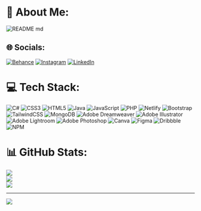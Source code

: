 <!-- - 👋 Hiya, I’m Caitee.
- 💻 I've been a Front-End Web Developer for 10 years.
- 👀 I’m working towards becoming Full-Stack Engineer.
- 🌱 I’m currently learning React, Advanced Java, C#, and Information Systems.
- 💞️ I’m looking to collaborate on anything challenging but beginner-friendly, Java-related, or a new language.
- 🏂 I love to learn, hike, snowboard, rock climb, drive my WRX STI, and travel. -->
# 💫 About Me:
![README md](https://github.com/caiteesmith/caiteesmith/assets/7319667/e1ad765e-3309-4a13-814f-9aadddbfb48f)

## 🌐 Socials:
[![Behance](https://img.shields.io/badge/Behance-1769ff?logo=behance&logoColor=white)](https://behance.net/https://www.behance.net/caiteesmith) [![Instagram](https://img.shields.io/badge/Instagram-%23E4405F.svg?logo=Instagram&logoColor=white)](https://instagram.com/https://instagram.com/caiteecodes) [![LinkedIn](https://img.shields.io/badge/LinkedIn-%230077B5.svg?logo=linkedin&logoColor=white)](https://linkedin.com/in/https://www.linkedin.com/in/caiteesmith/) 

# 💻 Tech Stack:
![C#](https://img.shields.io/badge/c%23-%23239120.svg?style=for-the-badge&logo=c-sharp&logoColor=white) ![CSS3](https://img.shields.io/badge/css3-%231572B6.svg?style=for-the-badge&logo=css3&logoColor=white) ![HTML5](https://img.shields.io/badge/html5-%23E34F26.svg?style=for-the-badge&logo=html5&logoColor=white) ![Java](https://img.shields.io/badge/java-%23ED8B00.svg?style=for-the-badge&logo=java&logoColor=white) ![JavaScript](https://img.shields.io/badge/javascript-%23323330.svg?style=for-the-badge&logo=javascript&logoColor=%23F7DF1E) ![PHP](https://img.shields.io/badge/php-%23777BB4.svg?style=for-the-badge&logo=php&logoColor=white) ![Netlify](https://img.shields.io/badge/netlify-%23000000.svg?style=for-the-badge&logo=netlify&logoColor=#00C7B7) ![Bootstrap](https://img.shields.io/badge/bootstrap-%23563D7C.svg?style=for-the-badge&logo=bootstrap&logoColor=white) ![TailwindCSS](https://img.shields.io/badge/tailwindcss-%2338B2AC.svg?style=for-the-badge&logo=tailwind-css&logoColor=white) ![MongoDB](https://img.shields.io/badge/MongoDB-%234ea94b.svg?style=for-the-badge&logo=mongodb&logoColor=white) ![Adobe Dreamweaver](https://img.shields.io/badge/Adobe%20Dreamweaver-FF61F6.svg?style=for-the-badge&logo=Adobe%20Dreamweaver&logoColor=white) ![Adobe Illustrator](https://img.shields.io/badge/adobeillustrator-%23FF9A00.svg?style=for-the-badge&logo=adobeillustrator&logoColor=white) ![Adobe Lightroom](https://img.shields.io/badge/Adobe%20Lightroom-31A8FF.svg?style=for-the-badge&logo=Adobe%20Lightroom&logoColor=white) ![Adobe Photoshop](https://img.shields.io/badge/adobephotoshop-%2331A8FF.svg?style=for-the-badge&logo=adobephotoshop&logoColor=white) ![Canva](https://img.shields.io/badge/Canva-%2300C4CC.svg?style=for-the-badge&logo=Canva&logoColor=white) 	![Figma](https://img.shields.io/badge/figma-%23F24E1E.svg?style=for-the-badge&logo=figma&logoColor=white) ![Dribbble](https://img.shields.io/badge/Dribbble-EA4C89?style=for-the-badge&logo=dribbble&logoColor=white) ![NPM](https://img.shields.io/badge/NPM-%23000000.svg?style=for-the-badge&logo=npm&logoColor=white)
# 📊 GitHub Stats:
![](https://github-readme-stats.vercel.app/api?username=caiteesmith&theme=material-palenight&hide_border=false&include_all_commits=true&count_private=true)<br/>
![](https://github-readme-streak-stats.herokuapp.com/?user=caiteesmith&theme=material-palenight&hide_border=false)<br/>
![](https://github-readme-stats.vercel.app/api/top-langs/?username=caiteesmith&theme=material-palenight&hide_border=false&include_all_commits=true&count_private=true&layout=compact)

---
[![](https://visitcount.itsvg.in/api?id=caiteesmith&icon=2&color=10)](https://visitcount.itsvg.in)

<!-- Proudly created with GPRM ( https://gprm.itsvg.in ) -->

<!---
caiteesmith/caiteesmith is a ✨ special ✨ repository because its `README.md` (this file) appears on your GitHub profile.
You can click the Preview link to take a look at your changes.
--->
